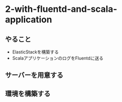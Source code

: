 # 2-with-fluentd-and-scala-application

## やること

- ElasticStackを構築する
- ScalaアプリケーションのログをFluentdに送る

## サーバーを用意する


## 環境を構築する


